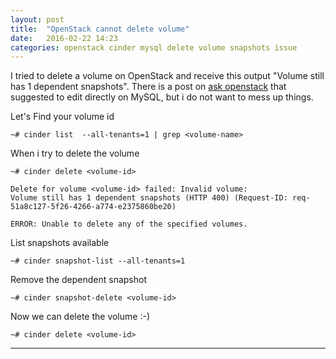 ```yaml
---
layout: post
title:  "OpenStack cannot delete volume"
date:   2016-02-22 14:23
categories: openstack cinder mysql delete volume snapshots issue
---
```


I tried to delete a volume on OpenStack and receive this output "Volume still has 1 dependent snapshots".
There is a post on [ask openstack] that suggested to edit directly on MySQL, but i do not want to mess up things.


Let's Find your volume id

    ~# cinder list  --all-tenants=1 | grep <volume-name>


When i try to delete the volume

    ~# cinder delete <volume-id>

    Delete for volume <volume-id> failed: Invalid volume: 
    Volume still has 1 dependent snapshots (HTTP 400) (Request-ID: req-51a8c127-5f26-4266-a774-e2375860be20)
    
    ERROR: Unable to delete any of the specified volumes.

List snapshots available

    ~# cinder snapshot-list --all-tenants=1


Remove the dependent snapshot

    ~# cinder snapshot-delete <volume-id>


Now we can delete the volume :-)

    ~# cinder delete <volume-id>


---
[ask openstack]: <https://ask.openstack.org/en/question/26430/volume-still-has-1-dependent-snapshots/?answer=88756#post-id-88756>

